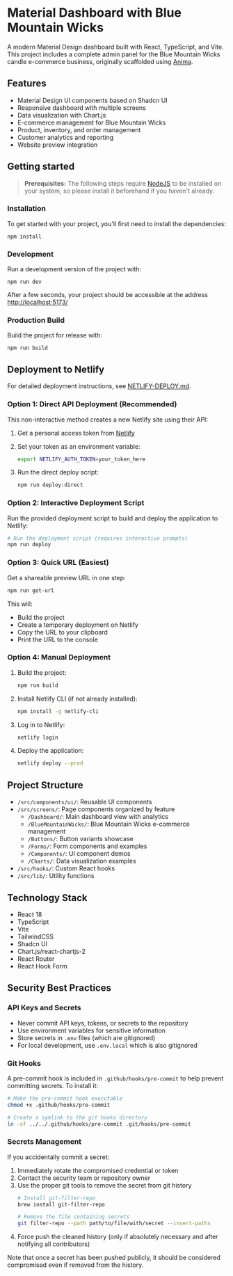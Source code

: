 # Material Dashboard with Blue Mountain Wicks

A modern Material Design dashboard built with React, TypeScript, and Vite. This project includes a complete admin panel for the Blue Mountain Wicks candle e-commerce business, originally scaffolded using [Anima](https://animaapp.com/).

## Features

- Material Design UI components based on Shadcn UI
- Responsive dashboard with multiple screens
- Data visualization with Chart.js
- E-commerce management for Blue Mountain Wicks
- Product, inventory, and order management
- Customer analytics and reporting
- Website preview integration

## Getting started

> **Prerequisites:**
> The following steps require [NodeJS](https://nodejs.org/en/) to be installed on your system, so please
> install it beforehand if you haven't already.

### Installation

To get started with your project, you'll first need to install the dependencies:

```
npm install
```

### Development

Run a development version of the project with:

```
npm run dev
```

After a few seconds, your project should be accessible at the address
[http://localhost:5173/](http://localhost:5173/)

### Production Build

Build the project for release with:

```
npm run build
```

## Deployment to Netlify

For detailed deployment instructions, see [NETLIFY-DEPLOY.md](NETLIFY-DEPLOY.md).

### Option 1: Direct API Deployment (Recommended)

This non-interactive method creates a new Netlify site using their API:

1. Get a personal access token from [Netlify](https://app.netlify.com/user/applications#personal-access-tokens)

2. Set your token as an environment variable:
   ```bash
   export NETLIFY_AUTH_TOKEN=your_token_here
   ```

3. Run the direct deploy script:
   ```bash
   npm run deploy:direct
   ```

### Option 2: Interactive Deployment Script

Run the provided deployment script to build and deploy the application to Netlify:

```bash
# Run the deployment script (requires interactive prompts)
npm run deploy
```

### Option 3: Quick URL (Easiest)

Get a shareable preview URL in one step:

```bash
npm run get-url
```

This will:
- Build the project
- Create a temporary deployment on Netlify
- Copy the URL to your clipboard
- Print the URL to the console

### Option 4: Manual Deployment

1. Build the project:
   ```bash
   npm run build
   ```

2. Install Netlify CLI (if not already installed):
   ```bash
   npm install -g netlify-cli
   ```

3. Log in to Netlify:
   ```bash
   netlify login
   ```

4. Deploy the application:
   ```bash
   netlify deploy --prod
   ```

## Project Structure

- `/src/components/ui/`: Reusable UI components
- `/src/screens/`: Page components organized by feature
  - `/Dashboard/`: Main dashboard view with analytics
  - `/BlueMountainWicks/`: Blue Mountain Wicks e-commerce management
  - `/Buttons/`: Button variants showcase
  - `/Forms/`: Form components and examples
  - `/Components/`: UI component demos
  - `/Charts/`: Data visualization examples
- `/src/hooks/`: Custom React hooks
- `/src/lib/`: Utility functions

## Technology Stack

- React 18
- TypeScript
- Vite
- TailwindCSS
- Shadcn UI
- Chart.js/react-chartjs-2
- React Router
- React Hook Form

## Security Best Practices

### API Keys and Secrets

- Never commit API keys, tokens, or secrets to the repository
- Use environment variables for sensitive information
- Store secrets in `.env` files (which are gitignored)
- For local development, use `.env.local` which is also gitignored

### Git Hooks

A pre-commit hook is included in `.github/hooks/pre-commit` to help prevent committing secrets. To install it:

```bash
# Make the pre-commit hook executable
chmod +x .github/hooks/pre-commit

# Create a symlink to the git hooks directory
ln -sf ../../.github/hooks/pre-commit .git/hooks/pre-commit
```

### Secrets Management

If you accidentally commit a secret:

1. Immediately rotate the compromised credential or token
2. Contact the security team or repository owner
3. Use the proper git tools to remove the secret from git history
   ```bash
   # Install git-filter-repo
   brew install git-filter-repo

   # Remove the file containing secrets
   git filter-repo --path path/to/file/with/secret --invert-paths
   ```
4. Force push the cleaned history (only if absolutely necessary and after notifying all contributors)

Note that once a secret has been pushed publicly, it should be considered compromised even if removed from the history.
